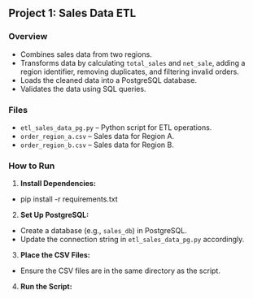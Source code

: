 ## Project 1: Sales Data ETL

### Overview
- Combines sales data from two regions.
- Transforms data by calculating `total_sales` and `net_sale`, adding a region identifier, removing duplicates, and filtering invalid orders.
- Loads the cleaned data into a PostgreSQL database.
- Validates the data using SQL queries.

### Files
- `etl_sales_data_pg.py` – Python script for ETL operations.
- `order_region_a.csv` – Sales data for Region A.
- `order_region_b.csv` – Sales data for Region B.

### How to Run
1. **Install Dependencies:**
- pip install -r requirements.txt
2. **Set Up PostgreSQL:**
- Create a database (e.g., `sales_db`) in PostgreSQL.
- Update the connection string in `etl_sales_data_pg.py` accordingly.
3. **Place the CSV Files:**
- Ensure the CSV files are in the same directory as the script.
4. **Run the Script:**